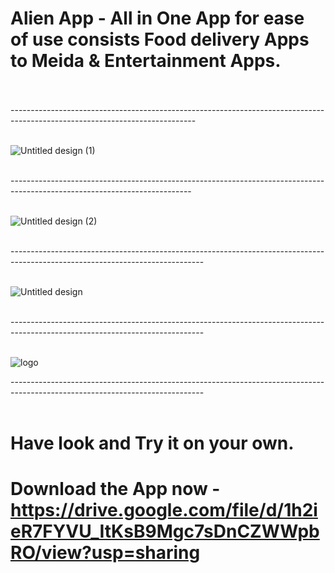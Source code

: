 # Alien App - All in One App for ease of use consists Food delivery Apps to Meida & Entertainment Apps. <br><br>

---------------------------------------------------------------------------------------------------------------------------- <br><br>

![Untitled design (1)](https://github.com/Shivam9456Singh/Alien_Mart/assets/113454708/8e599f09-7e8d-44e9-bed9-1081fea366d9) <br><br>


--------------------------------------------------------------------------------------------------------------------------- <br><br>


![Untitled design (2)](https://github.com/Shivam9456Singh/Alien_Mart/assets/113454708/4c7ccc8e-b8ed-4b99-af31-b5225d25a8cf) <br><br>


------------------------------------------------------------------------------------------------------------------------------ <br><br>

![Untitled design](https://github.com/Shivam9456Singh/Alien_Mart/assets/113454708/feaa2095-d1fe-42cd-999c-635fe5e2c9a6) <br><br>

------------------------------------------------------------------------------------------------------------------------------ <br><br>

![logo](https://github.com/Shivam9456Singh/Alien_Mart/assets/113454708/c656708d-0c58-4db3-8920-930ec862d031)

------------------------------------------------------------------------------------------------------------------------------ <br><br>

# Have look and Try it on your own. 

# Download the App now - https://drive.google.com/file/d/1h2ieR7FYVU_ItKsB9Mgc7sDnCZWWpbRO/view?usp=sharing



